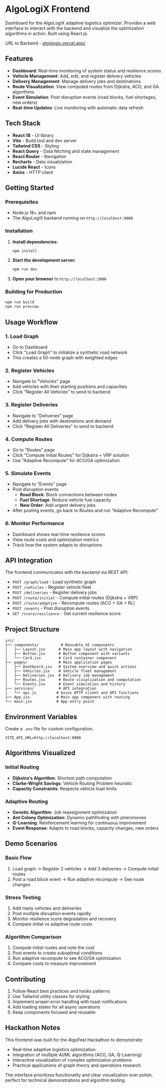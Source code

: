 # AlgoLogiX Frontend

Dashboard for the AlgoLogiX adaptive logistics optimizer. Provides a web interface to interact with the backend and visualize the optimization algorithms in action. Built using React.js.

URL to Backend - [algologix.vercel.app/](https://algologix.vercel.app/)

## Features

- **Dashboard**: Real-time monitoring of system status and resilience scores
- **Vehicle Management**: Add, edit, and register delivery vehicles
- **Delivery Management**: Manage delivery jobs and destinations
- **Route Visualization**: View computed routes from Dijkstra, ACO, and GA algorithms
- **Event Simulation**: Post disruption events (road blocks, fuel shortages, new orders)
- **Real-time Updates**: Live monitoring with automatic data refresh

## Tech Stack

- **React 18** - UI library
- **Vite** - Build tool and dev server
- **Tailwind CSS** - Styling
- **React Query** - Data fetching and state management
- **React Router** - Navigation
- **Recharts** - Data visualization
- **Lucide React** - Icons
- **Axios** - HTTP client

## Getting Started

### Prerequisites

- Node.js 18+ and npm
- The AlgoLogiX backend running on `http://localhost:8000`

### Installation

1. **Install dependencies**:

   ```bash
   npm install
   ```

2. **Start the development server**:

   ```bash
   npm run dev
   ```

3. **Open your browser** to `http://localhost:3000`

### Building for Production

```bash
npm run build
npm run preview
```

## Usage Workflow

### 1. Load Graph

- Go to Dashboard
- Click "Load Graph" to initialize a synthetic road network
- This creates a 50-node graph with weighted edges

### 2. Register Vehicles

- Navigate to "Vehicles" page
- Add vehicles with their starting positions and capacities
- Click "Register All Vehicles" to send to backend

### 3. Register Deliveries

- Navigate to "Deliveries" page
- Add delivery jobs with destinations and demand
- Click "Register All Deliveries" to send to backend

### 4. Compute Routes

- Go to "Routes" page
- Click "Compute Initial Routes" for Dijkstra + VRP solution
- Use "Adaptive Recompute" for ACO/GA optimization

### 5. Simulate Events

- Navigate to "Events" page
- Post disruption events:
  - **Road Block**: Block connections between nodes
  - **Fuel Shortage**: Reduce vehicle fuel capacity
  - **New Order**: Add urgent delivery jobs
- After posting events, go back to Routes and run "Adaptive Recompute"

### 6. Monitor Performance

- Dashboard shows real-time resilience scores
- View route costs and optimization metrics
- Track how the system adapts to disruptions

## API Integration

The frontend communicates with the backend via REST API:

- `POST /graph/load` - Load synthetic graph
- `POST /vehicles` - Register vehicle fleet
- `POST /deliveries` - Register delivery jobs
- `POST /route/initial` - Compute initial routes (Dijkstra + VRP)
- `POST /route/adaptive` - Recompute routes (ACO + GA + RL)
- `POST /events` - Post disruption events
- `GET /score/resilience` - Get current resilience score

## Project Structure

```
src/
├── components/          # Reusable UI components
│   ├── Layout.jsx      # Main app layout with navigation
│   ├── Button.jsx      # Button component with variants
│   └── Card.jsx        # Card container component
├── pages/              # Main application pages
│   ├── Dashboard.jsx   # System overview and quick actions
│   ├── Vehicles.jsx    # Vehicle fleet management
│   ├── Deliveries.jsx  # Delivery job management
│   ├── Routes.jsx      # Route visualization and computation
│   └── Events.jsx      # Event simulation and history
├── services/           # API integration
│   └── api.js         # Axios HTTP client and API functions
├── App.jsx            # Main app component with routing
└── main.jsx           # App entry point
```

## Environment Variables

Create a `.env` file for custom configuration:

```env
VITE_API_URL=http://localhost:8000
```

## Algorithms Visualized

### Initial Routing

- **Dijkstra's Algorithm**: Shortest path computation
- **Clarke-Wright Savings**: Vehicle Routing Problem heuristic
- **Capacity Constraints**: Respects vehicle load limits

### Adaptive Routing

- **Genetic Algorithm**: Job reassignment optimization
- **Ant Colony Optimization**: Dynamic pathfinding with pheromones
- **Q-Learning**: Reinforcement learning for continuous improvement
- **Event Response**: Adapts to road blocks, capacity changes, new orders

## Demo Scenarios

### Basic Flow

1. Load graph → Register 2 vehicles → Add 3 deliveries → Compute initial routes
2. Post a road block event → Run adaptive recompute → See route changes

### Stress Testing

1. Add many vehicles and deliveries
2. Post multiple disruption events rapidly
3. Monitor resilience score degradation and recovery
4. Compare initial vs adaptive route costs

### Algorithm Comparison

1. Compute initial routes and note the cost
2. Post events to create suboptimal conditions
3. Run adaptive recompute to see ACO/GA optimization
4. Compare costs to measure improvement

## Contributing

1. Follow React best practices and hooks patterns
2. Use Tailwind utility classes for styling
3. Implement proper error handling with toast notifications
4. Add loading states for all async operations
5. Keep components focused and reusable

## Hackathon Notes

This frontend was built for the AlgoFest Hackathon to demonstrate:

- Real-time adaptive logistics optimization
- Integration of multiple AI/ML algorithms (ACO, GA, Q-Learning)
- Interactive visualization of complex optimization problems
- Practical applications of graph theory and operations research

The interface prioritizes functionality and clear visualization over polish, perfect for technical demonstrations and algorithm testing.
